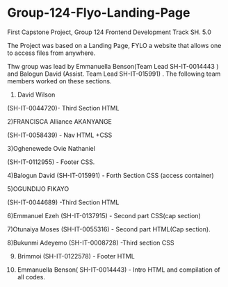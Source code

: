 # Group-124-Flyo-Landing-Page
First Capstone Project, Group 124 Frontend Development Track SH. 5.0


The Project was based on a Landing Page, FYLO a website that allows one to access files from anywhere. 

Thw group was lead by Emmanuella Benson(Team Lead SH-IT-0014443 ) and Balogun David (Assist. Team Lead SH-IT-015991) . The following team members worked on these sections. 

1) David Wilson

(SH-IT-0044720)- Third Section HTML  

2)FRANCISCA Alliance AKANYANGE

(SH-IT-0058439) - Nav HTML +CSS 

3)Oghenewede Ovie Nathaniel

(SH-IT-0112955) - Footer CSS. 

4)Balogun David (SH-IT-015991) -  Forth Section CSS (access container) 

5)OGUNDIJO FIKAYO 

(SH-IT-0044689) -Third Section HTML

6)Emmanuel Ezeh (SH-IT-0137915) - Second part  CSS(cap section) 

7)Otunaiya Moses (SH-IT-0055316) - Second part HTML(Cap section). 

8)Bukunmi Adeyemo (SH-IT-0008728) -Third section CSS

9) Brimmoi (SH-IT-0122578) - Footer HTML 

10) Emmanuella Benson( SH-IT-0014443) - Intro HTML and compilation of all codes.  

